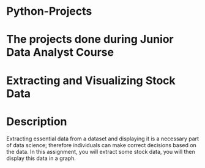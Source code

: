 # Python-Projects
# The projects done during Junior Data Analyst Course
# Extracting and Visualizing Stock Data
# Description
Extracting essential data from a dataset and displaying it is a necessary part of data science; therefore individuals can make correct decisions based on the data. In this assignment, you will extract some stock data, you will then display this data in a graph.
